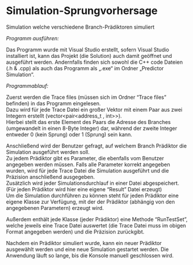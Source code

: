 # Simulation-Sprungvorhersage
Simulation welche verschiedene Branch-Prädiktoren simuliert

*Programm ausführen:*

Das Programm wurde mit Visual Studio erstellt, sofern Visual Studio installiert ist, kann das Projekt (die Solution) auch damit geöffnet und ausgeführt werden. 
Andernfalls finden sich sowohl die C++ code Dateien (.h & .cpp) als auch das Programm als „.exe“ im Ordner „Predictor Simulation“.

*Programmablauf:*

Zuerst werden die Trace files (müssen sich im Ordner “Trace files” befinden) in das Programm eingelesen.  
Dazu wird für jede Trace Datei ein großer Vektor mit einem Paar aus zwei Integern erstellt (vector<pair<address_t , int>>).  
Hierbei stellt das erste Element des Paars die Adresse des Branches (umgewandelt in einen 8-Byte Integer) dar, während der zweite Integer entweder 0 (kein Sprung) oder 1 (Sprung) sein kann.

Anschließend wird der Benutzer gefragt, auf welchem Branch Prädiktor die Simulation ausgeführt werden soll.  
Zu jedem Prädiktor gibt es Parameter, die ebenfalls vom Benutzer angegeben werden müssen. Falls alle Parameter korrekt angegeben wurden, wird für jede Trace Datei die Simulation ausgeführt und die Präzision anschließend ausgegeben.  
Zusätzlich wird jeder Simulationsdurchlauf in einer Datei abgespeichert. (Für jeden Prädiktor wird hier eine eigene “Result” Datei erzeugt)  
Um die Simulation durchführen zu können steht für jeden Prädiktor eine eigene Klasse zur Verfügung, mit der der Prädiktor (abhängig von den angegebenen Parametern) erzeugt wird.

Außerdem enthält jede Klasse (jeder Prädiktor) eine Methode “RunTestSet”, welche jeweils eine Trace Datei auswertet (die Trace Datei muss im obigen Format angegeben werden) und die Präzision zurückgibt.

Nachdem ein Prädiktor simuliert wurde, kann ein neuer Prädiktor ausgewählt werden und eine neue Simulation gestartet werden. Die Anwendung läuft so lange, bis die Konsole manuell geschlossen wird. 
